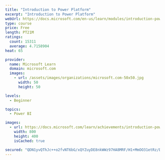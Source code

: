 ```yaml
---
title: "Introduction to Power Platform"
excerpt: "Introduction to Power Platform"
webUrl: https://docs.microsoft.com/en-us/learn/modules/introduction-power-platform/
type: course
price: Free
length: PT21M
ratings:
  count: 15311
  average: 4.7158904
heat: 65

provider:
  name: Microsoft Learn
  domain: microsoft.com
  images:
    - url: /assets/images/organizations/microsoft.com-50x50.jpg
      width: 50
      height: 50

levels:
  - Beginner

topics:
  - Power BI

images:
  - url: https://docs.microsoft.com/learn/achievements/introduction-power-platform-social.png
    width: 800
    height: 400
    isCached: true

secured: "QDN1yvQThJc++o2fvNT6bG/xQYZuyDE8nkWWz97HA8MRF/H1+MmOO31etRz/DvjAxNBllmSGgCMfE2HCFbLlrcwKhzNbwn4zQOnKyfTECGIn0XPTtuitHg+tLF7K3u6DgQSuhhHG7VBawI4/iEkl0EdmHPlqU5sL/KfKQoqoap5ozSW0gzNUV5O0Sura6G6SECacPL9PQj1+k+pMzsfVbYZsOErLoEr7+glNEbQAcRiN0KTXG1JnFX+Uw5aDiLUj9I/4tJwtERJE3LhQRTxOW7KkGUac4f76zBBeOEaXzmyzVG1HBfQgV7/7FxaPNli0vpQ6ip5FXj3QH3zV5VJ4EnQ775bqleJrUZejBVy94YrZ2uqj01gIi1YlTYzXtAY+kowUjbuClwRnVxVgOF8yYTIdl6wC8hwGk/NZxrVUfr369yVLK6M0PXFGxdRg+9WA;pyqxYjUKSuFlwyTvnGv1rA=="
---
```


